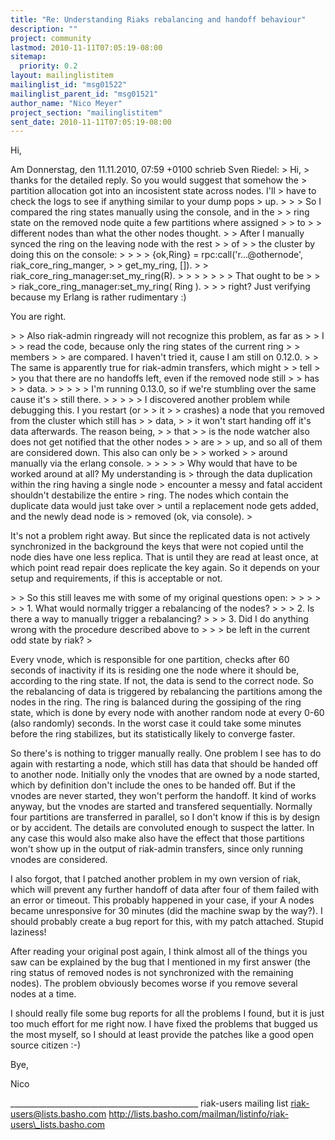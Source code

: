 ```yaml
---
title: "Re: Understanding Riaks rebalancing and handoff behaviour"
description: ""
project: community
lastmod: 2010-11-11T07:05:19-08:00
sitemap:
  priority: 0.2
layout: mailinglistitem
mailinglist_id: "msg01522"
mailinglist_parent_id: "msg01521"
author_name: "Nico Meyer"
project_section: "mailinglistitem"
sent_date: 2010-11-11T07:05:19-08:00
---
```



Hi,

Am Donnerstag, den 11.11.2010, 07:59 +0100 schrieb Sven Riedel:
&gt; Hi,
&gt; thanks for the detailed reply. So you would suggest that somehow the
&gt; partition allocation got into an incosistent state across nodes. I'll
&gt; have to check the logs to see if anything similar to your dump pops
&gt; up.
&gt; 
&gt; &gt; So I compared the ring states manually using the console, and in the
&gt; &gt; ring state on the removed node quite a few partitions where assigned
&gt; &gt; to
&gt; &gt; different nodes than what the other nodes thought.
&gt; &gt; After I manually synced the ring on the leaving node with the rest
&gt; &gt; of
&gt; &gt; the cluster by doing this on the console:
&gt; &gt; 
&gt; &gt; {ok,Ring} = rpc:call('r...@othernode', riak\_core\_ring\_manger,
&gt; &gt; get\_my\_ring, []).
&gt; &gt; riak\_core\_ring\_manager:set\_my\_ring(R).
&gt; &gt; 
&gt; &gt; 
&gt; 
&gt; 
&gt; That ought to be 
&gt; 
&gt; 
&gt; riak\_core\_ring\_manager:set\_my\_ring( Ring ).
&gt; 
&gt; 
&gt; right? Just verifying because my Erlang is rather rudimentary :)

You are right.

&gt; &gt; Also riak-admin ringready will not recognize this problem, as far as
&gt; &gt; I
&gt; &gt; read the code, because only the ring states of the current ring
&gt; &gt; members
&gt; &gt; are compared. I haven't tried it, cause I am still on 0.12.0. 
&gt; &gt; The same is apparently true for riak-admin transfers, which might
&gt; &gt; tell
&gt; &gt; you that there are no handoffs left, even if the removed node still
&gt; &gt; has
&gt; &gt; data.
&gt; &gt; 
&gt; 
&gt; 
&gt; I'm running 0.13.0, so if we're stumbling over the same cause it's
&gt; still there.
&gt; 
&gt; &gt; 
&gt; &gt; I discovered another problem while debugging this. I you restart (or
&gt; &gt; it
&gt; &gt; crashes) a node that you removed from the cluster which still has
&gt; &gt; data,
&gt; &gt; it won't start handing off it's data afterwards. The reason being,
&gt; &gt; that
&gt; &gt; is the node watcher also does not get notified that the other nodes
&gt; &gt; are
&gt; &gt; up, and so all of them are considered down. This also can only be
&gt; &gt; worked
&gt; &gt; around manually via the erlang console.
&gt; &gt; 
&gt; 
&gt; 
&gt; Why would that have to be worked around at all? My understanding is
&gt; through the data duplication within the ring having a single node
&gt; encounter a messy and fatal accident shouldn't destabilize the entire
&gt; ring. The nodes which contain the duplicate data would just take over
&gt; until a replacement node gets added, and the newly dead node is
&gt; removed (ok, via console).
&gt; 

It's not a problem right away. But since the replicated data is not
actively synchronized in the background the keys that were not copied
until the node dies have one less replica. That is until they are read
at least once, at which point read repair does replicate the key again.
So it depends on your setup and requirements, if this is acceptable or
not.

&gt; 
&gt; So this still leaves me with some of my original questions open:
&gt; &gt; &gt; 
&gt; &gt; &gt; 1. What would normally trigger a rebalancing of the nodes? 
&gt; &gt; &gt; 2. Is there a way to manually trigger a rebalancing?
&gt; &gt; &gt; 3. Did I do anything wrong with the procedure described above to
&gt; &gt; &gt; be left in the current odd state by riak?
&gt; 

Every vnode, which is responsible for one partition, checks after 60
seconds of inactivity if its is residing one the node where it should
be, according to the ring state. If not, the data is send to the correct
node. So the rebalancing of data is triggered by rebalancing the
partitions among the nodes in the ring.
The ring is balanced during the gossiping of the ring state, which is
done by every node with another random node at every 0-60 (also
randomly) seconds.
In the worst case it could take some minutes before the ring stabilizes,
but its statistically likely to converge faster.

So there's is nothing to trigger manually really. One problem I see has
to do again with restarting a node, which still has data that should be
handed off to another node. Initially only the vnodes that are owned by
a node started, which by definition don't include the ones to be handed
off. But if the vnodes are never started, they won't perform the
handoff.
It kind of works anyway, but the vnodes are started and transfered
sequentially. Normally four partitions are transferred in parallel, so I
don't know if this is by design or by accident. The details are
convoluted enough to suspect the latter.
In any case this would also make also have the effect that those
partitions won't show up in the output of riak-admin transfers, since
only running vnodes are considered.

I also forgot, that I patched another problem in my own version of riak,
which will prevent any further handoff of data after four of them failed
with an error or timeout. This probably happened in your case, if your A
nodes became unresponsive for 30 minutes (did the machine swap by the
way?).
I should probably create a bug report for this, with my patch attached.
Stupid laziness!

After reading your original post again, I think almost all of the things
you saw can be explained by the bug that I mentioned in my first answer
(the ring status of removed nodes is not synchronized with the remaining
nodes). The problem obviously becomes worse if you remove several nodes
at a time.


I should really file some bug reports for all the problems I found, but
it is just too much effort for me right now. I have fixed the problems
that bugged us the most myself, so I should at least provide the patches
like a good open source citizen :-)

Bye,

Nico





\_\_\_\_\_\_\_\_\_\_\_\_\_\_\_\_\_\_\_\_\_\_\_\_\_\_\_\_\_\_\_\_\_\_\_\_\_\_\_\_\_\_\_\_\_\_\_
riak-users mailing list
riak-users@lists.basho.com
http://lists.basho.com/mailman/listinfo/riak-users\_lists.basho.com

